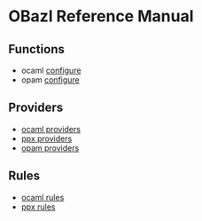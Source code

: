 OBazl Reference Manual
======================

Functions
---------

-   ocaml [configure](functions.md#ocaml_configure)
-   opam [configure](functions.md#opam_configure)

Providers
---------

-   [ocaml providers](providers_ocaml.md)
-   [ppx providers](providers_ppx.md)
-   [opam providers](providers_opam.md)

Rules
-----

-   [ocaml rules](rules_ocaml.md)
-   [ppx rules](rules_ppx.md)
